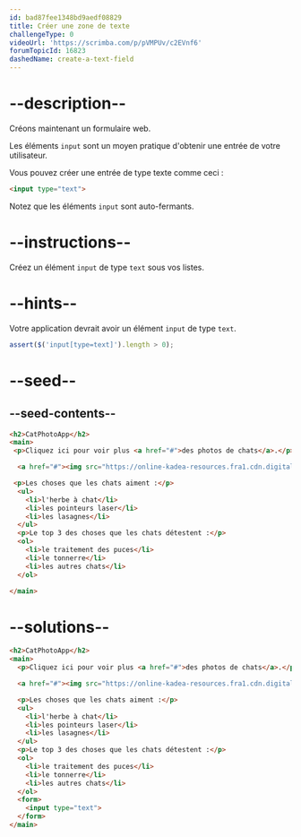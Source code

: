 ```yaml
---
id: bad87fee1348bd9aedf08829
title: Créer une zone de texte
challengeType: 0
videoUrl: 'https://scrimba.com/p/pVMPUv/c2EVnf6'
forumTopicId: 16823
dashedName: create-a-text-field
---
```


# --description--

Créons maintenant un formulaire web.

Les éléments `input` sont un moyen pratique d'obtenir une entrée de votre utilisateur.

Vous pouvez créer une entrée de type texte comme ceci :

```html
<input type="text">
```

Notez que les éléments `input` sont auto-fermants.

# --instructions--

Créez un élément `input` de type `text` sous vos listes.

# --hints--

Votre application devrait avoir un élément `input` de type `text`.

```js
assert($('input[type=text]').length > 0);
```

# --seed--

## --seed-contents--

```html
<h2>CatPhotoApp</h2>
<main>
 <p>Cliquez ici pour voir plus <a href="#">des photos de chats</a>.</p>

  <a href="#"><img src="https://online-kadea-resources.fra1.cdn.digitaloceanspaces.com/challenges-resources/relaxing-cat.jpg" alt="Un joli chat orange couché sur le dos."></a>

 <p>Les choses que les chats aiment :</p>
  <ul>
    <li>l'herbe à chat</li>
    <li>les pointeurs laser</li>
    <li>les lasagnes</li>
  </ul>
  <p>Le top 3 des choses que les chats détestent :</p>
  <ol>
    <li>le traitement des puces</li>
    <li>le tonnerre</li>
    <li>les autres chats</li>
  </ol>

</main>
```

# --solutions--

```html
<h2>CatPhotoApp</h2>
<main>
  <p>Cliquez ici pour voir plus <a href="#">des photos de chats</a>.</p>

  <a href="#"><img src="https://online-kadea-resources.fra1.cdn.digitaloceanspaces.com/challenges-resources/relaxing-cat.jpg" alt="Un joli chat orange couché sur le dos."></a>

  <p>Les choses que les chats aiment :</p>
  <ul>
    <li>l'herbe à chat</li>
    <li>les pointeurs laser</li>
    <li>les lasagnes</li>
  </ul>
  <p>Le top 3 des choses que les chats détestent :</p>
  <ol>
    <li>le traitement des puces</li>
    <li>le tonnerre</li>
    <li>les autres chats</li>
  </ol>
  <form>
    <input type="text">
  </form>
</main>
```
